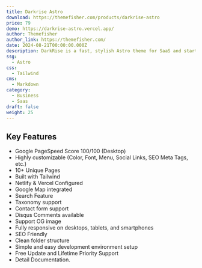 ```yaml
---
title: Darkrise Astro
download: https://themefisher.com/products/darkrise-astro
price: 79
demo: https://darkrise-astro.vercel.app/
author: Themefisher
author_link: https://themefisher.com/
date: 2024-08-21T00:00:00.000Z
description: DarkRise is a fast, stylish Astro theme for SaaS and startups. It offers flexible layouts and a modern design to create stunning websites.
ssg:
  - Astro
css:
  - Tailwind
cms:
  - Markdown
category:
  - Business
  - Saas
draft: false
weight: 25
---
```


## Key Features

- Google PageSpeed Score 100/100 (Desktop)
- Highly customizable (Color, Font, Menu, Social Links, SEO Meta Tags, etc.)
- 10+ Unique Pages
- Built with Tailwind
- Netlify & Vercel Configured
- Google Map integrated
- Search Feature
- Taxonomy support
- Contact form support
- Disqus Comments available
- Support OG image
- Fully responsive on desktops, tablets, and smartphones
- SEO Friendly
- Clean folder structure
- Simple and easy development environment setup
- Free Update and Lifetime Priority Support
- Detail Documentation.
